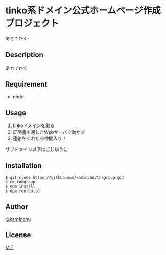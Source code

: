 # tinko系ドメイン公式ホームページ作成プロジェクト

あとでかく

## Description
あとでかく



## Requirement

- node

## Usage

01. tinkoドメインを取る
02. 証明書を通したWebサーバで動かす
03. 連絡をくれたら仲間入り！

サブドメイン以下はごじゆうに

## Installation

    $ git clone https://github.com/kaminchu/tnkgroup.git
    $ cd tnkgroup
    $ npm install
    $ npm run build

## Author

[@kam1nchu](https://twitter.com/kam1nchu)


## License

[MIT](http://b4b4r07.mit-license.org)